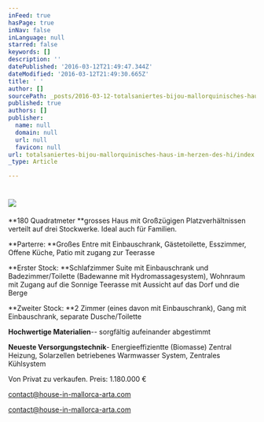 ```yaml
---
inFeed: true
hasPage: true
inNav: false
inLanguage: null
starred: false
keywords: []
description: ''
datePublished: '2016-03-12T21:49:47.344Z'
dateModified: '2016-03-12T21:49:30.665Z'
title: ' '
author: []
sourcePath: _posts/2016-03-12-totalsaniertes-bijou-mallorquinisches-haus-im-herzen-des-hi.md
published: true
authors: []
publisher:
  name: null
  domain: null
  url: null
  favicon: null
url: totalsaniertes-bijou-mallorquinisches-haus-im-herzen-des-hi/index.html
_type: Article

---
```

# ![](https://the-grid-user-content.s3-us-west-2.amazonaws.com/00b4fd42-0c05-47c9-a1a4-acff8f3dc92e.jpg)

**180
Quadratmeter **grosses
Haus mit Großzügigen Platzverhältnissen verteilt auf drei Stockwerke. Ideal auch für Familien.

**Parterre: **Großes Entre mit Einbauschrank, Gästetoilette, Esszimmer,  Offene
Küche, Patio mit zugang zur Teerasse

**Erster
Stock: **Schlafzimmer Suite mit Einbauschrank und Badezimmer/Toilette
(Badewanne
mit Hydromassagesystem),
Wohnraum mit Zugang auf die Sonnige Teerasse mit Aussicht auf das Dorf und die Berge

**Zweiter
Stock: **2 Zimmer (eines davon mit Einbauschrank), Gang mit Einbauschrank,
separate Dusche/Toilette

**Hochwertige
Materialien**-- sorgfältig aufeinander abgestimmt

**Neueste
Versorgungstechnik**- Energieeffizientte (Biomasse)
Zentral Heizung, Solarzellen betriebenes Warmwasser System, Zentrales
Kühlsystem 

Von Privat zu verkaufen. Preis: 1.180.000 € 

contact@house-in-mallorca-arta.com

contact@house-in-mallorca-arta.com